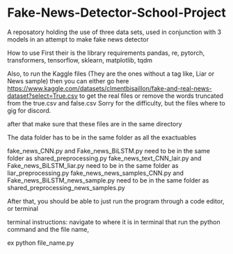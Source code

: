 # Fake-News-Detector-School-Project
A reposatory holding the use of three data sets, used in conjunction with 3 models in an attempt to make fake news detector

How to use
First their is the library requirements
pandas, re, pytorch, transformers, tensorflow, sklearn, matplotlib, tqdm

Also, to run the Kaggle files (They are the ones without a tag like, Liar or News sample)
then you can either go here
https://www.kaggle.com/datasets/clmentbisaillon/fake-and-real-news-dataset?select=True.csv
to get the real files or remove the words truncated from the true.csv and false.csv
Sorry for the difficulty, but the files where to gig for discord.

after that make sure that these files are in the same directory

The data folder has to be in the same folder as all the exactuables

fake_news_CNN.py and Fake_news_BiLSTM.py need to be in the same folder as shared_preprocessing.py
fake_news_text_CNN_lair.py and Fake_news_BiLSTM_liar.py need to be in the same folder as liar_preprocessing.py
fake_news_news_samples_CNN.py and Fake_news_BiLSTM_news_sample.py need to be in the same folder as shared_preprocessing_news_samples.py

After that, you should be able to just run the program through a code editor, or terminal

terminal instructions:
navigate to where it is in terminal that run the python command and the file name,

ex python file_name.py
